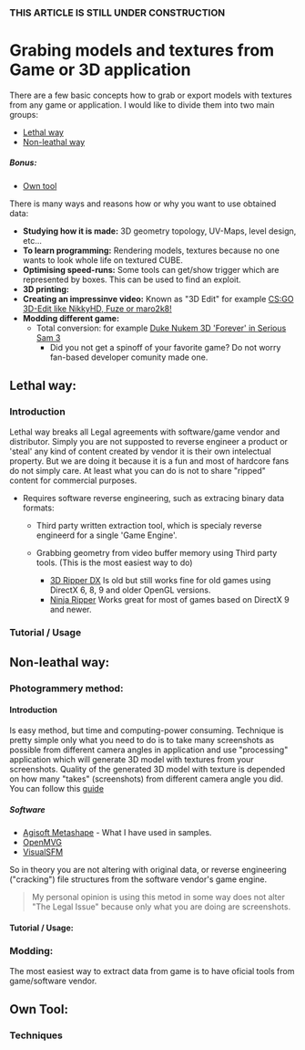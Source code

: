 ### THIS ARTICLE IS STILL UNDER CONSTRUCTION

# Grabing models and textures from Game or 3D application

There are a few basic concepts how to grab or export models with textures from any game or application. I would like to divide them into two main groups:
* [Lethal way](https://github.com/aknavj/articles/new/master#lethal-way)
* [Non-leathal way](https://github.com/aknavj/articles/new/master#non-lethal-way)
##### Bonus:
* [Own tool](https://github.com/aknavj/articles/new/master#own-tool)


There is many ways and reasons how or why you want to use obtained data:
* **Studying how it is made:** 3D geometry topology, UV-Maps, level design, etc...
* **To learn programming:** Rendering models, textures because no one wants to look whole life on textured CUBE.
* **Optimising speed-runs:** Some tools can get/show trigger which are represented by boxes. This can be used to find an exploit.
* **3D printing:** 
* **Creating an impressinve video:** Known as "3D Edit" for example [CS:GO 3D-Edit like NikkyHD, Fuze or maro2k8!](https://www.youtube.com/watch?v=R-fq8o4Do3g)
* **Modding different game:** 
  * Total conversion: for example [Duke Nukem 3D 'Forever' in Serious Sam 3](https://www.youtube.com/watch?v=BDSUeD-WErY)
    * Did you not get a spinoff of your favorite game? Do not worry fan-based developer comunity made one.

## **Lethal way:**
 
### Introduction
Lethal way breaks all Legal agreements with software/game vendor and distributor. Simply you are not supposted to reverse engineer a product or 'steal' any kind of content created by vendor it is their own intelectual property. But we are doing it because it is a fun and most of hardcore fans do not simply care. At least what you can do is not to share "ripped" content for commercial purposes.
 
* Requires software reverse engineering, such as extracing binary data formats:

  * Third party written extraction tool, which is specialy reverse engineerd for a single 'Game Engine'.

  * Grabbing geometry from video buffer memory using Third party tools. (This is the most easiest way to do)
    * [3D Ripper DX](http://www.deep-shadows.com/hax/3DRipperDX.htm) Is old but still works fine for old games using DirectX 6, 8, 9 and older OpenGL versions.
    * [Ninja Ripper](https://gamebanana.com/tools/5638) Works great for most of games based on DirectX 9 and newer.

### Tutorial / Usage  
  
## **Non-leathal way:**

### Photogrammery method:

#### Introduction
Is easy method, but time and computing-power consuming. Technique is pretty simple only what you need to do is to take many screenshots as possible from different camera angles in application and use "processing" application which will generate 3D model with textures from your screenshots. Quality of the generated 3D model with texture is depended on how many "takes" (screenshots) from different camera angle you did. You can follow this [guide]()

##### Software
* [Agisoft Metashape](https://www.agisoft.com/) - What I have used in samples.
* [OpenMVG](https://github.com/openMVG/openMVG)
* [VisualSFM](http://ccwu.me/vsfm/)

So in theory you are not altering with original data, or reverse engineering ("cracking") file structures from the software vendor's game engine.

> My personal opinion is using this metod in some way does not alter "The Legal Issue" because only what you are doing are screenshots.

#### Tutorial / Usage:

### Modding:

The most easiest way to extract data from game is to have oficial tools from game/software vendor. 
  
## **Own Tool:** 

### Techniques
